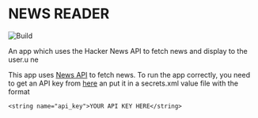 # NEWS READER

![Build](https://api.travis-ci.org/KartikShankhavaram/news-reader.svg?branch=master)

An app which uses the Hacker News API to fetch news and display to the user.u ne

This app uses [News API](https://newsapi.org/) to fetch news.
To run the app correctly, you need to get an API key from [here](https://newsapi.org/account) an put it in a secrets.xml value file with the format
```
<string name="api_key">YOUR API KEY HERE</string>
```
